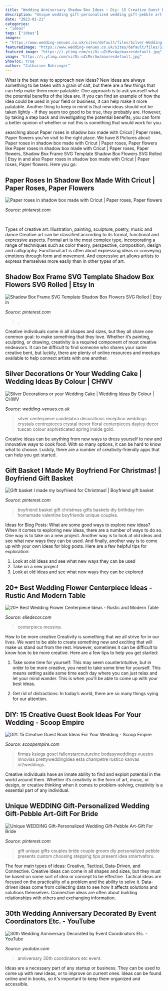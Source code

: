 ```yaml
---
title: "Wedding Anniversary Shadow Box Ideas ~ Diy: 15 Creative Guest Book Ideas For Your Wedding"
description: "Unique wedding gift-personalized wedding gift-pebble art-gift for bride"
date: "2023-01-21"
categories:
- "ideas"
tags: ["ideas"]
images:
- "https://www.wedding-venues.co.uk/sites/default/files/Silver-Wedding-Decorations-trevordaley.jpg"
featuredImage: "https://www.wedding-venues.co.uk/sites/default/files/Silver-Wedding-Decorations-trevordaley.jpg"
featured_image: "https://i.ytimg.com/vi/Oi-uZcMvrAw/maxresdefault.jpg"
image: "https://i.ytimg.com/vi/Oi-uZcMvrAw/maxresdefault.jpg"
ShowToc: true
author: "Catharine Bahringer"
---
```



What is the best way to approach new ideas?
New ideas are always something to be taken with a grain of salt, but there are a few things that can help make them more palatable. One approach is to ask yourself what the potential benefits of the idea are. If you can find an example of how the idea could be used in your field or business, it can help make it more palatable. Another thing to keep in mind is that new ideas should not be taken lightly - if they seem too good to be true, they probably are. However, by taking a step back and investigating the potential benefits, you can form a better opinion of whether or not this is something that would work for you.

	

		
searching about Paper roses in shadow box made with Cricut | Paper roses, Paper flowers you've visit to the right place. We have 8 Pictures about Paper roses in shadow box made with Cricut | Paper roses, Paper flowers like Paper roses in shadow box made with Cricut | Paper roses, Paper flowers, Shadow Box Frame SVG Template Shadow Box Flowers SVG Rolled | Etsy in and also Paper roses in shadow box made with Cricut | Paper roses, Paper flowers. Here you go:
		
    
## Paper Roses In Shadow Box Made With Cricut | Paper Roses, Paper Flowers

<img loading=lazy src="https://i.pinimg.com/736x/89/64/77/8964777c4983e76b740714d9b5eb9f6e--paper-roses-shadow-box.jpg" onerror="this.onerror=null;this.src='https://tse4.mm.bing.net/th?id=OIP.9Wchlz8N_JV8YmNynSJ7NgHaJ3&amp;pid=15.1';" alt="Paper roses in shadow box made with Cricut | Paper roses, Paper flowers">

_Source: pinterest.com_

>. 

	

Types of creative art: Illustration, painting, sculpture, poetry, music and dance
Creative art can be classified according to its formal, functional and expressive aspects. Formal art is the most complex type, incorporating a range of techniques such as color theory, perspective, composition, design and calligraphy. Functional art is often about expressing ideas or conveying emotions through form and movement. And expressive art allows artists to express themselves more easily than in other types of art.

    
## Shadow Box Frame SVG Template Shadow Box Flowers SVG Rolled | Etsy In

<img loading=lazy src="https://i.pinimg.com/736x/eb/ec/64/ebec64266aa3eda3ff10888368b610f2.jpg" onerror="this.onerror=null;this.src='https://tse1.mm.bing.net/th?id=OIP.eSeBBjAvboY-SRSlNJqswwHaGX&amp;pid=15.1';" alt="Shadow Box Frame SVG Template Shadow Box Flowers SVG Rolled | Etsy in">

_Source: pinterest.com_

>. 

	

Creative individuals come in all shapes and sizes, but they all share one common goal: to make something that they love. Whether it’s painting, sculpting, or drawing, creativity is a required component of most creative endeavors. It can be difficult to find someone who shares your same creative bent, but luckily, there are plenty of online resources and meetups available to help connect artists with one another.

    
## Silver Decorations Or Your Wedding Cake | Wedding Ideas By Colour | CHWV

<img loading=lazy src="https://www.wedding-venues.co.uk/sites/default/files/Silver-Wedding-Decorations-trevordaley.jpg" onerror="this.onerror=null;this.src='https://tse2.mm.bing.net/th?id=OIP.wyE-_ce892Yr1mYjx4tmbAHaLH&amp;pid=15.1';" alt="Silver Decorations or your Wedding Cake | Wedding Ideas By Colour | CHWV">

_Source: wedding-venues.co.uk_

>silver centerpiece candelabra decorations reception weddings crystals centrepieces crystal trevor floral centerpieces dayley decor tuscan colour sophisticated spring inside gold. 

	

Creative ideas can be anything from new ways to dress yourself to new and innovative ways to cook food. With so many options, it can be hard to know what to choose. Luckily, there are a number of creativity-friendly apps that can help you get started.

    
## Gift Basket I Made My Boyfriend For Christmas! | Boyfriend Gift Basket

<img loading=lazy src="https://i.pinimg.com/736x/99/9e/00/999e00458b5dce8e52caac05d1bb1b29--boyfriend-ideas-boyfriend-gifts.jpg" onerror="this.onerror=null;this.src='https://tse1.mm.bing.net/th?id=OIP.9qo7GpIATO0Zc8qWIlqNXAHaHS&amp;pid=15.1';" alt="Gift basket I made my boyfriend for Christmas! | Boyfriend gift basket">

_Source: pinterest.com_

>boyfriend basket gift christmas gifts baskets diy birthday him homemade valentine boyfriends unique couples. 

	

Ideas for Blog Posts: What are some good ways to explore new ideas?
When it comes to exploring new ideas, there are a number of ways to do so. One way is to take on a new project. Another way is to look at old ideas and see what new ways they can be used. And finally, another way is to come up with your own ideas for blog posts. Here are a few helpful tips for exploration: 
1. Look at old ideas and see what new ways they can be used
2. Take on a new project
3. Look at old ideas and see what new ways they can be explored  
    
## 20+ Best Wedding Flower Centerpiece Ideas - Rustic And Modern Table

<img loading=lazy src="https://hips.hearstapps.com/hmg-prod.s3.amazonaws.com/images/elle-decor-wedding-centerpieces-2-1526666966.jpg?crop=1xw:1xh;center,top&amp;resize=768:*" onerror="this.onerror=null;this.src='https://tse1.mm.bing.net/th?id=OIP.Vqd8jvxPef9njqm1Tk4eXgHaKH&amp;pid=15.1';" alt="20+ Best Wedding Flower Centerpiece Ideas - Rustic and Modern Table">

_Source: elledecor.com_

>centerpiece messina. 

	

How to be more creative
Creativity is something that we all strive for in our lives. We want to be able to create something new and exciting that will make us stand out from the rest. However, sometimes it can be difficult to know how to be more creative. Here are a few tips to help you get started:
1. Take some time for yourself: This may seem counterintuitive, but in order to be more creative, you need to take some time for yourself. This means setting aside some time each day where you can just relax and let your mind wander. This is when you’ll be able to come up with your best ideas.

2. Get rid of distractions: In today’s world, there are so many things vying for our attention.

    
## DIY: 15 Creative Guest Book Ideas For Your Wedding - Scoop Empire

<img loading=lazy src="https://scoopempire.com/wp-content/uploads/2015/02/465315c332bbc7a4b806b0bd7ed1a664.jpg" onerror="this.onerror=null;this.src='https://tse1.mm.bing.net/th?id=OIP.M033mpilZgEu-AGpHCLBCwHaJ6&amp;pid=15.1';" alt="DIY: 15 Creative Guest Book Ideas For Your Wedding - Scoop Empire">

_Source: scoopempire.com_

>firmas ksiega gosci fallenstarcoutureinc bodasyweddings vuestro innovias prettyweddingidea esta champetre rustico kanvas in2weddings. 

	

Creative individuals have an innate ability to find and exploit potential in the world around them. Whether it’s creativity in the form of art, music, or design, or creative thinking when it comes to problem-solving, creativity is a essential part of any individual.

    
## Unique WEDDING Gift-Personalized Wedding Gift-Pebble Art-Gift For Bride

<img loading=lazy src="https://i.pinimg.com/736x/71/48/9e/71489e0030946d3b59ca574aac056cae--unique-wedding-gifts-gift-wedding.jpg" onerror="this.onerror=null;this.src='https://tse2.mm.bing.net/th?id=OIP.FEZimZvDzw0N3l6o-MiXdgHaHd&amp;pid=15.1';" alt="Unique WEDDING Gift-Personalized Wedding Gift-Pebble Art-Gift For Bride">

_Source: pinterest.com_

>gift unique gifts couples bride couple groom diy personalized pebble presents custom choosing stepping tips present idea smartvaforu. 

	

The four main types of ideas: Creative, Tactical, Data-Driven, and Connective.
Creative ideas can come in all shapes and sizes, but they must be based on some sort of idea or concept to be effective. Tactical ideas are focused on the practicality of a problem and the ability to solve it. Data-driven ideas come from collecting data to see how it affects solutions and solutions themselves. Connective ideas are often about building relationships with others and exchanging information.

    
## 30th Wedding Anniversary Decorated By Event Coordinators Etc. - YouTube

<img loading=lazy src="https://i.ytimg.com/vi/Oi-uZcMvrAw/maxresdefault.jpg" onerror="this.onerror=null;this.src='https://tse4.mm.bing.net/th?id=OIP.JH2P8BjhafTmWtYLg8ipsQHaEK&amp;pid=15.1';" alt="30th Wedding Anniversary Decorated by Event Coordinators Etc. - YouTube">

_Source: youtube.com_

>anniversary 30th coordinators etc event. 

	

Ideas are a necessary part of any startup or business. They can be used to come up with new ideas, or to improve on current ones. Ideas can be found online and in books, so it's important to keep them organized and accessible.

